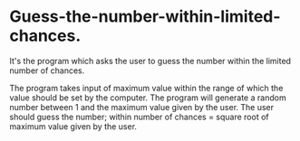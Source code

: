 # Guess-the-number-within-limited-chances.
It's the program which asks the user to guess the number within the limited number of chances.

The program takes input of maximum value within the range of which the value should be set by the computer.
The program will generate a random number between 1 and the maximum value given by the user.
The user should guess the number; within 
number of chances = square root of maximum value given by the user.
